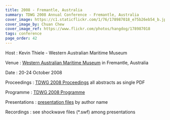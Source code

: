 ```yaml
---
title: 2008 - Fremantle, Australia
summary: TDWG 2008 Annual Conference - Fremantle, Australia
cover_image: https://c1.staticflickr.com/1/76/178987018_e75b26eb54_b.jpg
cover_image_by: Chuan Chew
cover_image_ref: https://www.flickr.com/photos/hangdog/178987018
tags: conference
page_order: 42
---
```


Host
: Kevin Thiele - Western Australian Maritime Museum

Venue
: [Western Australian Maritime Museum](http://museum.wa.gov.au/museums/maritime) in Fremantle, Australia

Date
: 20-24 October 2008

Proceedings
: [TDWG 2008 Proceedings](https://static.tdwg.org/conferences/2008/tdwg_2008_proceedings.pdf) all abstracts as single PDF

Programme
: [TDWG 2008 Programme](https://static.tdwg.org/conferences/2008/tdwg_2008_programme.pdf)

Presentations
: [presentation files](https://static.tdwg.org/conferences/2008/presentations/) by author name

Recordings
: see shockwave files (\*.swf) among presentations
